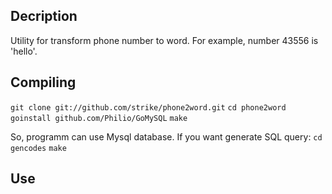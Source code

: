 Decription
--------

Utility for transform phone number to word.
For example, number 43556 is 'hello'.

Compiling
--------
`git clone git://github.com/strike/phone2word.git`
`cd phone2word`
`goinstall github.com/Philio/GoMySQL`
`make`

So, programm can use Mysql database. If you want generate SQL query:
`cd gencodes`
`make`

Use
--------

